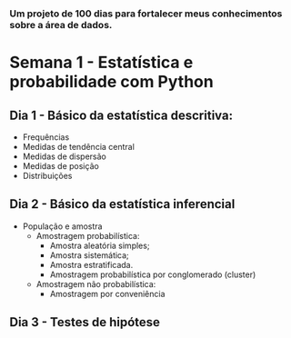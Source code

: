 ### Um projeto de 100 dias para fortalecer meus conhecimentos sobre a área de dados.

# Semana 1 - Estatística e probabilidade com Python

## Dia 1 - Básico da estatística descritiva: 
- Frequências
- Medidas de tendência central
- Medidas de dispersão
- Medidas de posição
- Distribuições

## Dia 2 - Básico da estatística inferencial
- População e amostra
    - Amostragem probabilística:
        - Amostra aleatória simples;
        - Amostra sistemática;
        - Amostra estratificada.
        - Amostragem probabilística por conglomerado (cluster)
    - Amostragem não probabilística:
        - Amostragem por conveniência

## Dia 3 - Testes de hipótese